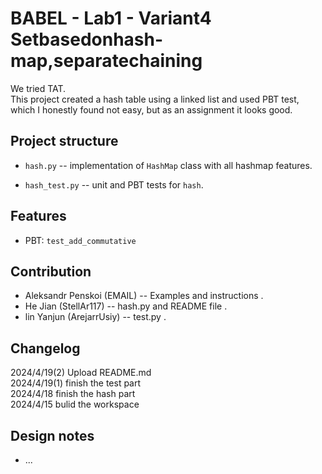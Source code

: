 # BABEL - Lab1 - Variant4 Setbasedonhash-map,separatechaining

We tried TAT.  
This project created a hash table using a linked list and used PBT test, which I honestly found not easy, but as an assignment it looks good.

## Project structure

- `hash.py` -- implementation of `HashMap` class with all hashmap features.
  
- `hash_test.py` -- unit and PBT tests for `hash`.

## Features

- PBT: `test_add_commutative`

## Contribution

- Aleksandr Penskoi (EMAIL) -- Examples and instructions .
- He Jian (StellAr117) -- hash.py and README file .
- lin Yanjun (ArejarrUsiy) -- test.py .

## Changelog
2024/4/19(2) Upload README.md   
2024/4/19(1) finish the test part   
2024/4/18 finish the hash part  
2024/4/15 bulid the workspace  

## Design notes

- ...
